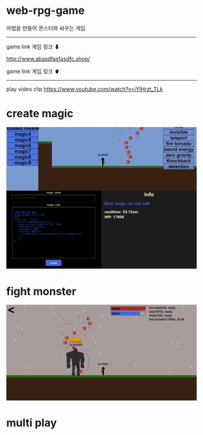 # web-rpg-game
마법을 만들어 몬스터와 싸우는 게임

-------------------
game link 게임 링크 ⬇

http://www.abasdfasfasdfc.shop/

game link 게임 링크 ⬆

-------------------


play video clip https://www.youtube.com/watch?v=iYIHrzt_TLk

# create magic
<img src="resource/readme/createMagic.png">

# fight monster
<img src="resource/readme/fight.png">

# multi play


